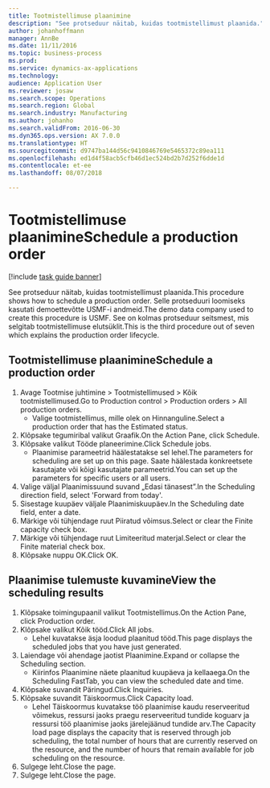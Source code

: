 ```yaml
---
title: Tootmistellimuse plaanimine
description: "See protseduur näitab, kuidas tootmistellimust plaanida."
author: johanhoffmann
manager: AnnBe
ms.date: 11/11/2016
ms.topic: business-process
ms.prod: 
ms.service: dynamics-ax-applications
ms.technology: 
audience: Application User
ms.reviewer: josaw
ms.search.scope: Operations
ms.search.region: Global
ms.search.industry: Manufacturing
ms.author: johanho
ms.search.validFrom: 2016-06-30
ms.dyn365.ops.version: AX 7.0.0
ms.translationtype: HT
ms.sourcegitcommit: d9747ba144d56c9410846769e5465372c89ea111
ms.openlocfilehash: ed1d4f58acb5cfb46d1ec524bd2b7d252f6dde1d
ms.contentlocale: et-ee
ms.lasthandoff: 08/07/2018

---
```

# <a name="schedule-a-production-order"></a><span data-ttu-id="990a2-103">Tootmistellimuse plaanimine</span><span class="sxs-lookup"><span data-stu-id="990a2-103">Schedule a production order</span></span>

[!include [task guide banner](../../includes/task-guide-banner.md)]

<span data-ttu-id="990a2-104">See protseduur näitab, kuidas tootmistellimust plaanida.</span><span class="sxs-lookup"><span data-stu-id="990a2-104">This procedure shows how to schedule a production order.</span></span> <span data-ttu-id="990a2-105">Selle protseduuri loomiseks kasutati demoettevõtte USMF-i andmeid.</span><span class="sxs-lookup"><span data-stu-id="990a2-105">The demo data company used to create this procedure is USMF.</span></span> <span data-ttu-id="990a2-106">See on kolmas protseduur seitsmest, mis selgitab tootmistellimuse elutsüklit.</span><span class="sxs-lookup"><span data-stu-id="990a2-106">This is the third procedure out of seven which explains the production order lifecycle.</span></span>


## <a name="schedule-a-production-order"></a><span data-ttu-id="990a2-107">Tootmistellimuse plaanimine</span><span class="sxs-lookup"><span data-stu-id="990a2-107">Schedule a production order</span></span>
1. <span data-ttu-id="990a2-108">Avage Tootmise juhtimine > Tootmistellimused > Kõik tootmistellimused.</span><span class="sxs-lookup"><span data-stu-id="990a2-108">Go to Production control > Production orders > All production orders.</span></span>
    * <span data-ttu-id="990a2-109">Valige tootmistellimus, mille olek on Hinnanguline.</span><span class="sxs-lookup"><span data-stu-id="990a2-109">Select a production order that has the Estimated status.</span></span>  
2. <span data-ttu-id="990a2-110">Klõpsake tegumiribal valikut Graafik.</span><span class="sxs-lookup"><span data-stu-id="990a2-110">On the Action Pane, click Schedule.</span></span>
3. <span data-ttu-id="990a2-111">Klõpsake valikut Tööde planeerimine.</span><span class="sxs-lookup"><span data-stu-id="990a2-111">Click Schedule jobs.</span></span>
    * <span data-ttu-id="990a2-112">Plaanimise parameetrid häälestatakse sel lehel.</span><span class="sxs-lookup"><span data-stu-id="990a2-112">The parameters for scheduling are set up on this page.</span></span> <span data-ttu-id="990a2-113">Saate häälestada konkreetsete kasutajate või kõigi kasutajate parameetrid.</span><span class="sxs-lookup"><span data-stu-id="990a2-113">You can set up the parameters for specific users or all users.</span></span>  
4. <span data-ttu-id="990a2-114">Valige väljal Plaanimissuund suvand „Edasi tänasest”.</span><span class="sxs-lookup"><span data-stu-id="990a2-114">In the Scheduling direction field, select 'Forward from today'.</span></span>
5. <span data-ttu-id="990a2-115">Sisestage kuupäev väljale Plaanimiskuupäev.</span><span class="sxs-lookup"><span data-stu-id="990a2-115">In the Scheduling date field, enter a date.</span></span>
6. <span data-ttu-id="990a2-116">Märkige või tühjendage ruut Piiratud võimsus.</span><span class="sxs-lookup"><span data-stu-id="990a2-116">Select or clear the Finite capacity check box.</span></span>
7. <span data-ttu-id="990a2-117">Märkige või tühjendage ruut Limiteeritud materjal.</span><span class="sxs-lookup"><span data-stu-id="990a2-117">Select or clear the Finite material check box.</span></span>
8. <span data-ttu-id="990a2-118">Klõpsake nuppu OK.</span><span class="sxs-lookup"><span data-stu-id="990a2-118">Click OK.</span></span>

## <a name="view-the-scheduling-results"></a><span data-ttu-id="990a2-119">Plaanimise tulemuste kuvamine</span><span class="sxs-lookup"><span data-stu-id="990a2-119">View the scheduling results</span></span>
1. <span data-ttu-id="990a2-120">Klõpsake toimingupaanil valikut Tootmistellimus.</span><span class="sxs-lookup"><span data-stu-id="990a2-120">On the Action Pane, click Production order.</span></span>
2. <span data-ttu-id="990a2-121">Klõpsake valikut Kõik tööd.</span><span class="sxs-lookup"><span data-stu-id="990a2-121">Click All jobs.</span></span>
    * <span data-ttu-id="990a2-122">Lehel kuvatakse äsja loodud plaanitud tööd.</span><span class="sxs-lookup"><span data-stu-id="990a2-122">This page displays the scheduled jobs that you have just generated.</span></span>  
3. <span data-ttu-id="990a2-123">Laiendage või ahendage jaotist Plaanimine.</span><span class="sxs-lookup"><span data-stu-id="990a2-123">Expand or collapse the Scheduling section.</span></span>
    * <span data-ttu-id="990a2-124">Kiirinfos Plaanimine näete plaanitud kuupäeva ja kellaaega.</span><span class="sxs-lookup"><span data-stu-id="990a2-124">On the Scheduling FastTab, you can view the scheduled date and time.</span></span>  
4. <span data-ttu-id="990a2-125">Klõpsake suvandit Päringud.</span><span class="sxs-lookup"><span data-stu-id="990a2-125">Click Inquiries.</span></span>
5. <span data-ttu-id="990a2-126">Klõpsake suvandit Täiskoormus.</span><span class="sxs-lookup"><span data-stu-id="990a2-126">Click Capacity load.</span></span>
    * <span data-ttu-id="990a2-127">Lehel Täiskoormus kuvatakse töö plaanimise kaudu reserveeritud võimekus, ressursi jaoks praegu reserveeritud tundide koguarv ja ressursi töö plaanimise jaoks järelejäänud tundide arv.</span><span class="sxs-lookup"><span data-stu-id="990a2-127">The Capacity load page displays the capacity that is reserved through job scheduling, the total number of hours that are currently reserved on the resource, and the number of hours that remain available for job scheduling on the resource.</span></span>  
6. <span data-ttu-id="990a2-128">Sulgege leht.</span><span class="sxs-lookup"><span data-stu-id="990a2-128">Close the page.</span></span>
7. <span data-ttu-id="990a2-129">Sulgege leht.</span><span class="sxs-lookup"><span data-stu-id="990a2-129">Close the page.</span></span>

